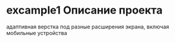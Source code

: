 # excample1 Описание проекта
адаптивная верстка под разные расширения экрана, включая мобильные устройства
